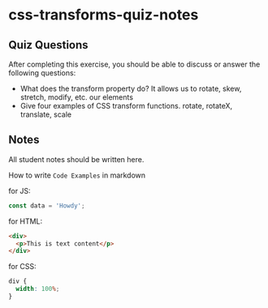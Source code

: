 # css-transforms-quiz-notes

## Quiz Questions

After completing this exercise, you should be able to discuss or answer the following questions:

- What does the transform property do?
  It allows us to rotate, skew, stretch, modify, etc. our elements
- Give four examples of CSS transform functions.
  rotate, rotateX, translate, scale

## Notes

All student notes should be written here.

How to write `Code Examples` in markdown

for JS:

```javascript
const data = 'Howdy';
```

for HTML:

```html
<div>
  <p>This is text content</p>
</div>
```

for CSS:

```css
div {
  width: 100%;
}
```
